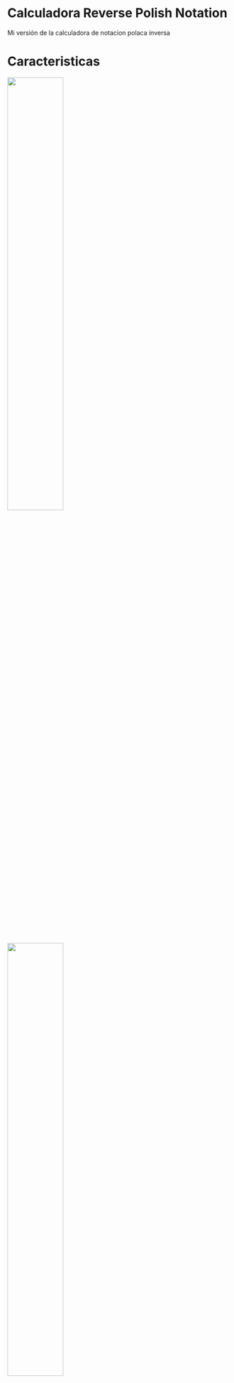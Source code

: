 <h1>
Calculadora Reverse Polish Notation
</h1>

Mi versión de la calculadora de notacion polaca inversa

<h1>Caracteristicas</h1>

<img src="https://github.com/Rodielm/prj-cursobasico-1/blob/master/help.jpg" width="50%"/>
<img src="https://github.com/Rodielm/prj-cursobasico-1/blob/master/main.jpg" width="50%"/>

